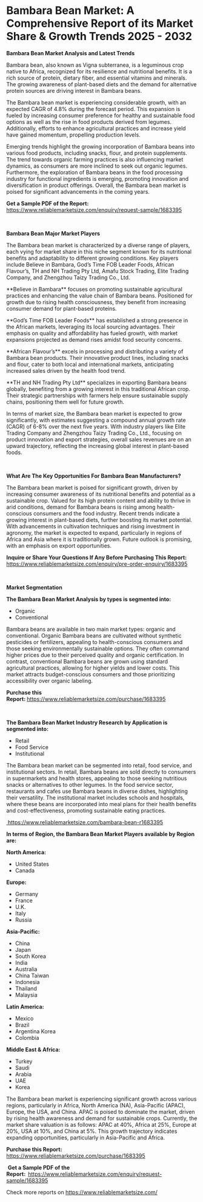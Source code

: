 <p><h1>Bambara Bean Market: A Comprehensive Report of its Market Share & Growth Trends 2025 - 2032</h1></p><p><strong>Bambara Bean Market Analysis and Latest Trends</strong></p>
<p><p>Bambara bean, also known as Vigna subterranea, is a leguminous crop native to Africa, recognized for its resilience and nutritional benefits. It is a rich source of protein, dietary fiber, and essential vitamins and minerals. The growing awareness of plant-based diets and the demand for alternative protein sources are driving interest in Bambara beans.</p><p>The Bambara bean market is experiencing considerable growth, with an expected CAGR of 4.8% during the forecast period. This expansion is fueled by increasing consumer preference for healthy and sustainable food options as well as the rise in food products derived from legumes. Additionally, efforts to enhance agricultural practices and increase yield have gained momentum, propelling production levels.</p><p>Emerging trends highlight the growing incorporation of Bambara beans into various food products, including snacks, flour, and protein supplements. The trend towards organic farming practices is also influencing market dynamics, as consumers are more inclined to seek out organic legumes. Furthermore, the exploration of Bambara beans in the food processing industry for functional ingredients is emerging, promoting innovation and diversification in product offerings. Overall, the Bambara bean market is poised for significant advancements in the coming years.</p></p>
<p><strong>Get a Sample PDF of the Report:&nbsp;</strong> <a href="https://www.reliablemarketsize.com/enquiry/request-sample/1683395?utm_campaign=3016&utm_medium=2&utm_source=Github&utm_content=ia&utm_term=26032025&utm_id=bambara-bean">https://www.reliablemarketsize.com/enquiry/request-sample/1683395</a></p>
<p>&nbsp;</p>
<p><strong>Bambara Bean Major Market Players</strong></p>
<p><p>The Bambara bean market is characterized by a diverse range of players, each vying for market share in this niche segment known for its nutritional benefits and adaptability to different growing conditions. Key players include Believe in Bambara, God’s Time FOB Leader Foods, African Flavour’s, TH and NH Trading Pty Ltd, Amafu Stock Trading, Elite Trading Company, and Zhengzhou Taizy Trading Co., Ltd.</p><p>**Believe in Bambara** focuses on promoting sustainable agricultural practices and enhancing the value chain of Bambara beans. Positioned for growth due to rising health consciousness, they benefit from increasing consumer demand for plant-based proteins. </p><p>**God’s Time FOB Leader Foods** has established a strong presence in the African markets, leveraging its local sourcing advantages. Their emphasis on quality and affordability has fueled growth, with market expansions projected as demand rises amidst food security concerns.</p><p>**African Flavour’s** excels in processing and distributing a variety of Bambara bean products. Their innovative product lines, including snacks and flour, cater to both local and international markets, anticipating increased sales driven by the health food trend.</p><p>**TH and NH Trading Pty Ltd** specializes in exporting Bambara beans globally, benefiting from a growing interest in this traditional African crop. Their strategic partnerships with farmers help ensure sustainable supply chains, positioning them well for future growth.</p><p>In terms of market size, the Bambara bean market is expected to grow significantly, with estimates suggesting a compound annual growth rate (CAGR) of 6-8% over the next five years. With industry players like Elite Trading Company and Zhengzhou Taizy Trading Co., Ltd., focusing on product innovation and export strategies, overall sales revenues are on an upward trajectory, reflecting the increasing global interest in plant-based foods.</p></p>
<p>&nbsp;</p>
<p><strong>What Are The Key Opportunities For Bambara Bean Manufacturers?</strong></p>
<p><p>The Bambara bean market is poised for significant growth, driven by increasing consumer awareness of its nutritional benefits and potential as a sustainable crop. Valued for its high protein content and ability to thrive in arid conditions, demand for Bambara beans is rising among health-conscious consumers and the food industry. Recent trends indicate a growing interest in plant-based diets, further boosting its market potential. With advancements in cultivation techniques and rising investment in agronomy, the market is expected to expand, particularly in regions of Africa and Asia where it is traditionally grown. Future outlook is promising, with an emphasis on export opportunities.</p></p>
<p><strong>Inquire or Share Your Questions If Any Before Purchasing This Report:</strong> <a href="https://www.reliablemarketsize.com/enquiry/pre-order-enquiry/1683395?utm_campaign=3016&utm_medium=2&utm_source=Github&utm_content=ia&utm_term=26032025&utm_id=bambara-bean">https://www.reliablemarketsize.com/enquiry/pre-order-enquiry/1683395</a></p>
<p>&nbsp;</p>
<p><strong>Market Segmentation</strong></p>
<p><strong>The Bambara Bean Market Analysis by types is segmented into:</strong></p>
<p><ul><li>Organic</li><li>Conventional</li></ul></p>
<p><p>Bambara beans are available in two main market types: organic and conventional. Organic Bambara beans are cultivated without synthetic pesticides or fertilizers, appealing to health-conscious consumers and those seeking environmentally sustainable options. They often command higher prices due to their perceived quality and organic certification. In contrast, conventional Bambara beans are grown using standard agricultural practices, allowing for higher yields and lower costs. This market attracts budget-conscious consumers and those prioritizing accessibility over organic labeling.</p></p>
<p><strong>Purchase this Report:&nbsp;</strong><a href="https://www.reliablemarketsize.com/purchase/1683395?utm_campaign=3016&utm_medium=2&utm_source=Github&utm_content=ia&utm_term=26032025&utm_id=bambara-bean">https://www.reliablemarketsize.com/purchase/1683395</a></p>
<p>&nbsp;</p>
<p><strong>The Bambara Bean Market Industry Research by Application is segmented into:</strong></p>
<p><ul><li>Retail</li><li>Food Service</li><li>Institutional</li></ul></p>
<p><p>The Bambara bean market can be segmented into retail, food service, and institutional sectors. In retail, Bambara beans are sold directly to consumers in supermarkets and health stores, appealing to those seeking nutritious snacks or alternatives to other legumes. In the food service sector, restaurants and cafes use Bambara beans in diverse dishes, highlighting their versatility. The institutional market includes schools and hospitals, where these beans are incorporated into meal plans for their health benefits and cost-effectiveness, promoting sustainable eating practices.</p></p>
<p><a href="https://www.reliablemarketsize.com/bambara-bean-r1683395?utm_campaign=3016&utm_medium=2&utm_source=Github&utm_content=ia&utm_term=26032025&utm_id=bambara-bean">&nbsp;https://www.reliablemarketsize.com/bambara-bean-r1683395</a></p>
<p><strong>In terms of Region, the Bambara Bean Market Players available by Region are:</strong></p>
<p>
    <p> <strong> North America: </strong>
        <ul>
            <li>United States</li>
            <li>Canada</li>
        </ul>
        </p> 
    <p> <strong> Europe: </strong>
        <ul>
            <li>Germany</li>
            <li>France</li>
            <li>U.K.</li>
            <li>Italy</li>
            <li>Russia</li>
        </ul>
        </p> 
    <p> <strong> Asia-Pacific: </strong>
        <ul>
            <li>China</li>
            <li>Japan</li>
            <li>South Korea</li>
            <li>India</li>
            <li>Australia</li>
            <li>China Taiwan</li>
            <li>Indonesia</li>
            <li>Thailand</li>
            <li>Malaysia</li>
        </ul>
        </p> 
    <p> <strong> Latin America: </strong>
        <ul>
            <li>Mexico</li>
            <li>Brazil</li>
            <li>Argentina Korea</li>
            <li>Colombia</li>
        </ul>
        </p> 
    <p> <strong> Middle East & Africa: </strong>
        <ul>
            <li>Turkey</li>
            <li>Saudi</li>
            <li>Arabia</li>
            <li>UAE</li>
            <li>Korea</li>
        </ul>
    </p>
    </p>
<p><p>The Bambara bean market is experiencing significant growth across various regions, particularly in Africa, North America (NA), Asia-Pacific (APAC), Europe, the USA, and China. APAC is poised to dominate the market, driven by rising health awareness and demand for sustainable crops. Currently, the market share valuation is as follows: APAC at 40%, Africa at 25%, Europe at 20%, USA at 10%, and China at 5%. This growth trajectory indicates expanding opportunities, particularly in Asia-Pacific and Africa.</p></p>
<p><strong>Purchase this Report: </strong><a href="https://www.reliablemarketsize.com/purchase/1683395?utm_campaign=3016&utm_medium=2&utm_source=Github&utm_content=ia&utm_term=26032025&utm_id=bambara-bean">https://www.reliablemarketsize.com/purchase/1683395</a></p>
<p>&nbsp;<strong>Get a Sample PDF of the Report:&nbsp;&nbsp;</strong><a href="https://www.reliablemarketsize.com/enquiry/request-sample/1683395?utm_campaign=3016&utm_medium=2&utm_source=Github&utm_content=ia&utm_term=26032025&utm_id=bambara-bean">https://www.reliablemarketsize.com/enquiry/request-sample/1683395</a></p>
<p><strong></strong></p>
<p>Check more reports on <a href="https://www.reliablemarketsize.com/?utm_campaign=3016&utm_medium=2&utm_source=Github&utm_content=ia&utm_term=26032025&utm_id=bambara-bean">https://www.reliablemarketsize.com/</a></p>